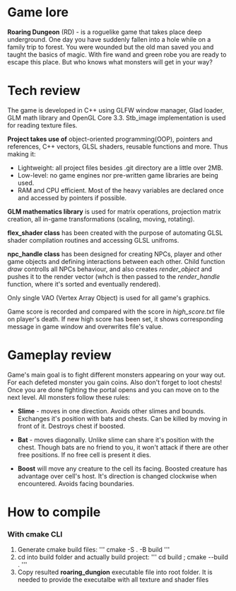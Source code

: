 # Game lore
**Roaring Dungeon** (RD) - is a roguelike game that takes place deep underground. One day you have suddenly fallen into a hole while on a family trip to forest. You were wounded but the old man saved you and taught the basics of magic. With fire wand and green robe you are ready to escape this place. But who knows what monsters will get in your way?
# Tech review
The game is developed in C++ using GLFW window manager, Glad loader, GLM math library and OpenGL Core 3.3. Stb_image implementation is used for reading texture files.

**Project takes use of** object-oriented programming(OOP), pointers and references, C++ vectors, GLSL shaders, reusable functions and more. Thus making it:
* Lightweight: all project files besides .git directory are a little over 2MB.
* Low-level: no game engines nor pre-written game libraries are being used. 
* RAM and CPU efficient. Most of the heavy variables are declared once and accessed by pointers if possible.


**GLM mathematics library** is used for matrix operations, projection matrix creation, all in-game transformations (scaling, moving, rotating).

**flex_shader class** has been created with the purpose of automating GLSL shader compilation routines and accessing GLSL unifroms.

**npc_handle class** has been designed for creating NPCs, player and other game objects and defining interactions between each other. Child function *draw* controlls all NPCs behaviour, and also creates *render_object* and pushes it to the render vector (whch is then passed to the *render_handle* function, where it's sorted and eventually rendered).

Only single VAO (Vertex Array Object) is used for all game's graphics.

Game score is recorded and compared with the score in *high_score.txt* file on player's death. If new high score has been set, it shows corresponding message in game window and overwrites file's value.
# Gameplay review
Game's main goal is to fight different monsters appearing on your way out. For each defeted monster you gain coins. Also don't forget to loot chests! Once you are done fighting the portal opens and you can move on to the next level. All monsters follow these rules:
* **Slime** - moves in one direction. Avoids other slimes and bounds. Exchanges it's position with bats and chests. Can be killed by moving in front of it. Destroys chest if boosted.
* **Bat** - moves diagonally. Unlike slime can share it's position with the chest. Though bats are no friend to you, it won't attack if there are other free positions. If no free cell is present it dies.

* **Boost** will move any creature to the cell its facing. Boosted creature has advantage over cell's host. It's direction is changed clockwise when encountered. Avoids facing boundaries.
# How to compile
### With cmake CLI
1. Generate cmake build files:
'''
	cmake -S . -B build
'''
2. cd into build folder and actually build project:
'''
	cd build ; cmake --build .
'''
3. Copy resulted **roaring_dungion** executable file into root folder. It is needed to provide the executalbe with all texture and shader files
